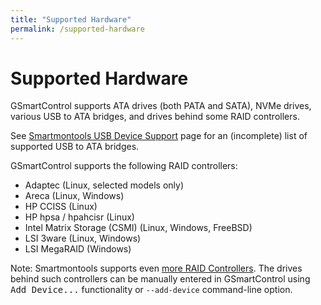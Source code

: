 ```yaml
---
title: "Supported Hardware"
permalink: /supported-hardware
---
```


# Supported Hardware

GSmartControl supports ATA drives (both PATA and SATA), NVMe drives,
various USB to ATA bridges, and drives behind some RAID controllers.

See [Smartmontools USB Device Support](https://www.smartmontools.org/wiki/Supported_USB-Devices)
page for an (incomplete) list of supported USB to ATA bridges.

GSmartControl supports the following RAID controllers:
- Adaptec (Linux, selected models only)
- Areca (Linux, Windows)
- HP CCISS (Linux)
- HP hpsa / hpahcisr (Linux)
- Intel Matrix Storage (CSMI) (Linux, Windows, FreeBSD)
- LSI 3ware (Linux, Windows)
- LSI MegaRAID (Windows)

Note: Smartmontools supports even
[more RAID Controllers](https://www.smartmontools.org/wiki/Supported_RAID-Controllers).
The drives behind such controllers can be manually entered in GSmartControl using
<tt>Add Device...</tt> functionality or `--add-device` command-line option.
